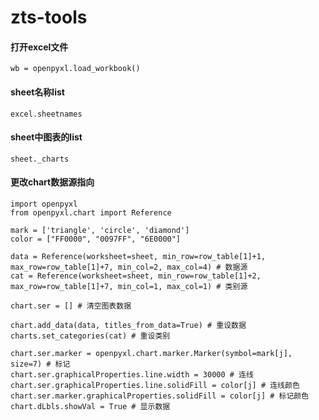 # zts-tools

#### 打开excel文件
```wb = openpyxl.load_workbook()```

#### sheet名称list
```excel.sheetnames```

#### sheet中图表的list
```sheet._charts```

#### 更改chart数据源指向
```
import openpyxl
from openpyxl.chart import Reference

mark = ['triangle', 'circle', 'diamond']
color = ["FF0000", "0097FF", "6E0000"]

data = Reference(worksheet=sheet, min_row=row_table[1]+1, max_row=row_table[1]+7, min_col=2, max_col=4) # 数据源
cat = Reference(worksheet=sheet, min_row=row_table[1]+2, max_row=row_table[1]+7, min_col=1, max_col=1) # 类别源

chart.ser = [] # 清空图表数据

chart.add_data(data, titles_from_data=True) # 重设数据
charts.set_categories(cat) # 重设类别

chart.ser.marker = openpyxl.chart.marker.Marker(symbol=mark[j], size=7) # 标记
chart.ser.graphicalProperties.line.width = 30000 # 连线
chart.ser.graphicalProperties.line.solidFill = color[j] # 连线颜色
chart.ser.marker.graphicalProperties.solidFill = color[j] # 标记颜色
chart.dLbls.showVal = True # 显示数据
```